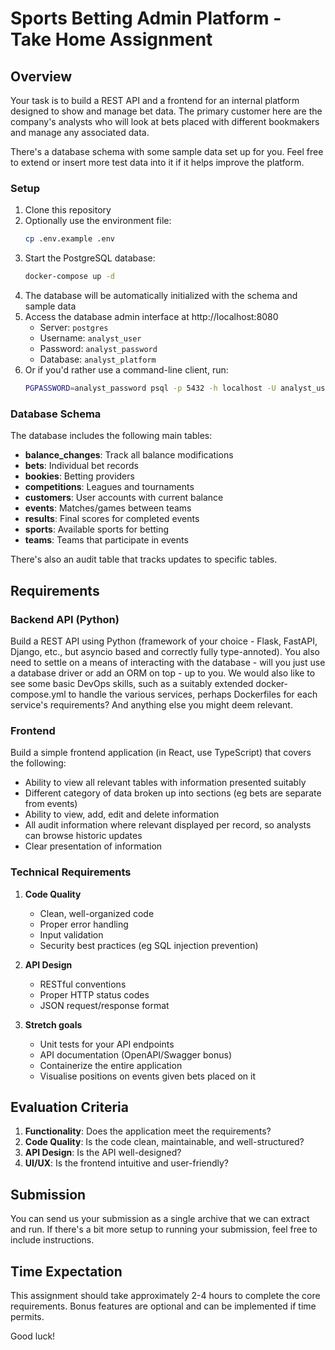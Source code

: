 # Sports Betting Admin Platform - Take Home Assignment

## Overview

Your task is to build a REST API and a frontend for an internal platform designed to show and manage bet data. The primary customer here are the company's analysts who will look at bets placed with different bookmakers and manage any associated data.

There's a database schema with some sample data set up for you. Feel free to extend or insert more test data into it if it helps improve the platform.

### Setup

1. Clone this repository
2. Optionally use the environment file:
   ```bash
   cp .env.example .env
   ```
3. Start the PostgreSQL database:
   ```bash
   docker-compose up -d
   ```
4. The database will be automatically initialized with the schema and sample data
5. Access the database admin interface at http://localhost:8080
   - Server: `postgres`
   - Username: `analyst_user`
   - Password: `analyst_password`
   - Database: `analyst_platform`
6. Or if you'd rather use a command-line client, run:
   ```bash
   PGPASSWORD=analyst_password psql -p 5432 -h localhost -U analyst_user -d analyst_platform
   ```

### Database Schema

The database includes the following main tables:
- **balance_changes**: Track all balance modifications
- **bets**: Individual bet records
- **bookies**: Betting providers
- **competitions**: Leagues and tournaments
- **customers**: User accounts with current balance
- **events**: Matches/games between teams
- **results**: Final scores for completed events
- **sports**: Available sports for betting
- **teams**: Teams that participate in events

There's also an audit table that tracks updates to specific tables.

## Requirements

### Backend API (Python)

Build a REST API using Python (framework of your choice - Flask, FastAPI, Django, etc., but asyncio based and correctly fully type-annoted). You also need to settle on a means of interacting with the database - will you just use a database driver or add an ORM on top - up to you. We would also like to see some basic DevOps skills, such as a suitably extended docker-compose.yml to handle the various services, perhaps Dockerfiles for each service's requirements? And anything else you might deem relevant.

### Frontend

Build a simple frontend application (in React, use TypeScript) that covers the following:
- Ability to view all relevant tables with information presented suitably
- Different category of data broken up into sections (eg bets are separate from events)
- Ability to view, add, edit and delete information
- All audit information where relevant displayed per record, so analysts can browse historic updates
- Clear presentation of information

### Technical Requirements

1. **Code Quality**
   - Clean, well-organized code
   - Proper error handling
   - Input validation
   - Security best practices (eg SQL injection prevention)

2. **API Design**
   - RESTful conventions
   - Proper HTTP status codes
   - JSON request/response format

4. **Stretch goals**
   - Unit tests for your API endpoints
   - API documentation (OpenAPI/Swagger bonus)
   - Containerize the entire application
   - Visualise positions on events given bets placed on it

## Evaluation Criteria

1. **Functionality**: Does the application meet the requirements?
2. **Code Quality**: Is the code clean, maintainable, and well-structured?
4. **API Design**: Is the API well-designed?
6. **UI/UX**: Is the frontend intuitive and user-friendly?

## Submission

You can send us your submission as a single archive that we can extract and run. If there's a bit more setup to running your submission, feel free to include instructions.

## Time Expectation

This assignment should take approximately 2-4 hours to complete the core requirements. Bonus features are optional and can be implemented if time permits.

Good luck!
